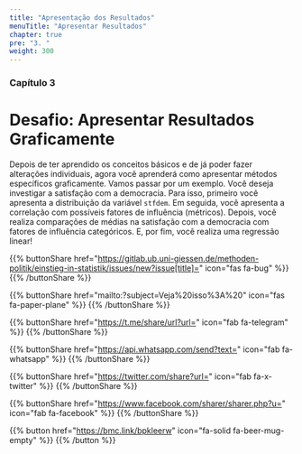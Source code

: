 ```yaml
---
title: "Apresentação dos Resultados"
menuTitle: "Apresentar Resultados"
chapter: true
pre: "3. "
weight: 300
---
```


### Capítulo 3

# Desafio: Apresentar Resultados Graficamente

Depois de ter aprendido os conceitos básicos e de já poder fazer alterações individuais, agora você aprenderá como apresentar métodos específicos graficamente. Vamos passar por um exemplo. Você deseja investigar a satisfação com a democracia. Para isso, primeiro você apresenta a distribuição da variável `stfdem`. Em seguida, você apresenta a correlação com possíveis fatores de influência (métricos). Depois, você realiza comparações de médias na satisfação com a democracia com fatores de influência categóricos. E, por fim, você realiza uma regressão linear!

{{% buttonShare href="https://gitlab.ub.uni-giessen.de/methoden-politik/einstieg-in-statistik/issues/new?issue[title]=" icon="fas fa-bug" %}} {{% /buttonShare %}} 

{{% buttonShare href="mailto:?subject=Veja%20isso%3A%20" icon="fas fa-paper-plane" %}} {{% /buttonShare %}}

{{% buttonShare href="https://t.me/share/url?url=" icon="fab fa-telegram" %}} {{% /buttonShare %}}

{{% buttonShare href="https://api.whatsapp.com/send?text=" icon="fab fa-whatsapp" %}} {{% /buttonShare %}}

{{% buttonShare href="https://twitter.com/share?url=" icon="fab fa-x-twitter" %}} {{% /buttonShare %}}

{{% buttonShare href="https://www.facebook.com/sharer/sharer.php?u=" icon="fab fa-facebook" %}} {{% /buttonShare %}}

{{% button href="https://bmc.link/bpkleerw" icon="fa-solid fa-beer-mug-empty" %}} {{% /button %}}
